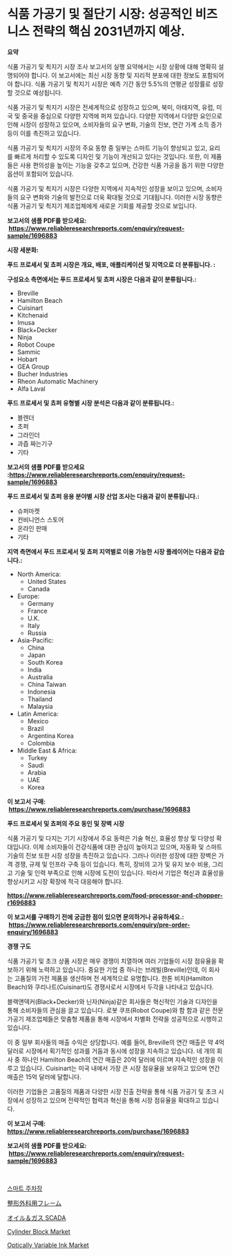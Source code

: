 <p><h1>식품 가공기 및 절단기 시장: 성공적인 비즈니스 전략의 핵심 2031년까지 예상.</h1></p><p><strong>요약</strong></p>
<p><p>식품 가공기 및 쵝지기 시장 조사 보고서의 실행 요약에서는 시장 상황에 대해 명확히 설명되어야 합니다. 이 보고서에는 최신 시장 동향 및 지리적 분포에 대한 정보도 포함되어야 합니다. 식품 가공기 및 쵝지기 시장은 예측 기간 동안 5.5%의 연평균 성장률로 성장할 것으로 예상됩니다.</p><p>식품 가공기 및 쵝지기 시장은 전세계적으로 성장하고 있으며, 북미, 아태지역, 유럽, 미국 및 중국을 중심으로 다양한 지역에 퍼져 있습니다. 다양한 지역에서 다양한 요인으로 인해 시장이 성장하고 있으며, 소비자들의 요구 변화, 기술의 진보, 연간 가계 소득 증가 등이 이를 촉진하고 있습니다.</p><p>식품 가공기 및 쵝지기 시장의 주요 동향 중 일부는 스마트 기능이 향상되고 있고, 요리를 빠르게 처리할 수 있도록 디자인 및 기능이 개선되고 있다는 것입니다. 또한, 이 제품들은 사용 편의성을 높이는 기능을 갖추고 있으며, 건강한 식품 가공을 돕기 위한 다양한 옵션이 포함되어 있습니다.</p><p>식품 가공기 및 쵝지기 시장은 다양한 지역에서 지속적인 성장을 보이고 있으며, 소비자들의 요구 변화와 기술의 발전으로 더욱 확대될 것으로 기대됩니다. 이러한 시장 동향은 식품 가공기 및 쵝지기 제조업체에게 새로운 기회를 제공할 것으로 보입니다.</p></p>
<p><strong>보고서의 샘플 PDF를 받으세요: &nbsp;<a href="https://www.reliableresearchreports.com/enquiry/request-sample/1696883">https://www.reliableresearchreports.com/enquiry/request-sample/1696883</a></strong></p>
<p><strong>시장 세분화:</strong></p>
<p><strong> 푸드 프로세서 및 쵸퍼 시장은 개요, 배포, 애플리케이션 및 지역으로 더 분류됩니다. :</strong></p>
<p><strong>구성요소 측면에서는 푸드 프로세서 및 쵸퍼 시장은 다음과 같이 분류됩니다.:</strong></p>
<p><ul><li>Breville</li><li>Hamilton Beach</li><li>Cuisinart</li><li>Kitchenaid</li><li>Imusa</li><li>Black+Decker</li><li>Ninja</li><li>Robot Coupe</li><li>Sammic</li><li>Hobart</li><li>GEA Group</li><li>Bucher Industries</li><li>Rheon Automatic Machinery</li><li>Alfa Laval</li></ul></p>
<p><strong> 푸드 프로세서 및 쵸퍼 유형별 시장 분석은 다음과 같이 분류됩니다.:</strong></p>
<p><ul><li>블렌더</li><li>초퍼</li><li>그라인더</li><li>과즙 짜는기구</li><li>기타</li></ul></p>
<p><strong>보고서의 샘플 PDF를 받으세요 :<a href="https://www.reliableresearchreports.com/enquiry/request-sample/1696883">https://www.reliableresearchreports.com/enquiry/request-sample/1696883</a></strong></p>
<p><strong> 푸드 프로세서 및 쵸퍼 응용 분야별 시장 산업 조사는 다음과 같이 분류됩니다.:</strong></p>
<p><ul><li>슈퍼마켓</li><li>컨비니언스 스토어</li><li>온라인 판매</li><li>기타</li></ul></p>
<p><strong>지역 측면에서 푸드 프로세서 및 쵸퍼 지역별로 이용 가능한 시장 플레이어는 다음과 같습니다.:</strong></p>
<p><ul>
    <li>
        North America:
        <ul>
            <li>United States</li>
            <li>Canada</li>
        </ul>
    </li>
    <li>
        Europe:
        <ul>
            <li>Germany</li>
            <li>France</li>
            <li>U.K.</li>
            <li>Italy</li>
            <li>Russia</li>
        </ul>
    </li>
    <li>
        Asia-Pacific:
        <ul>
            <li>China</li>
            <li>Japan</li>
            <li>South Korea</li>
            <li>India</li>
            <li>Australia</li>
            <li>China Taiwan</li>
            <li>Indonesia</li>
            <li>Thailand</li>
            <li>Malaysia</li>
        </ul>
    </li>
    <li>
        Latin America:
        <ul>
            <li>Mexico</li>
            <li>Brazil</li>
            <li>Argentina Korea</li>
            <li>Colombia</li>
        </ul>
    </li>
    <li>
        Middle East & Africa:
        <ul>
            <li>Turkey</li>
            <li>Saudi</li>
            <li>Arabia</li>
            <li>UAE</li>
            <li>Korea</li>
        </ul>
    </li>
    </ul></p>
<p><strong>이 보고서 구매: &nbsp;<a href="https://www.reliableresearchreports.com/purchase/1696883">https://www.reliableresearchreports.com/purchase/1696883</a></strong></p>
<p><strong>푸드 프로세서 및 쵸퍼의 주요 동인 및 장벽 시장</strong></p>
<p><p>식품 가공기 및 다지는 기기 시장에서 주요 동력은 기술 혁신, 효율성 향상 및 다양성 확대입니다. 이제 소비자들이 건강식품에 대한 관심이 높아지고 있으며, 자동화 및 스마트 기술의 진보 또한 시장 성장을 촉진하고 있습니다. 그러나 이러한 성장에 대한 장벽은 가격 경쟁, 규제 및 인프라 구축 등이 있습니다. 특히, 장비의 고가 및 유지 보수 비용, 그리고 기술 및 인력 부족으로 인해 시장에 도전이 있습니다. 따라서 기업은 혁신과 효율성을 향상시키고 시장 확장에 적극 대응해야 합니다.</p></p>
<p><strong><a href="https://www.reliableresearchreports.com/food-processor-and-chopper-r1696883">https://www.reliableresearchreports.com/food-processor-and-chopper-r1696883</a></strong></p>
<p><strong>이 보고서를 구매하기 전에 궁금한 점이 있으면 문의하거나 공유하세요.: &nbsp;<a href="https://www.reliableresearchreports.com/enquiry/pre-order-enquiry/1696883">https://www.reliableresearchreports.com/enquiry/pre-order-enquiry/1696883</a></strong></p>
<p><strong>경쟁 구도</strong></p>
<p><p>식품 가공기 및 초크 상품 시장은 매우 경쟁이 치열하며 여러 기업들이 시장 점유율을 확보하기 위해 노력하고 있습니다. 중요한 기업 중 하나는 브레빌(Breville)인데, 이 회사는 고품질의 가전 제품을 생산하며 전 세계적으로 유명합니다. 한톤 비치(Hamilton Beach)와 쿠리나트(Cuisinart)도 경쟁사로서 시장에서 두각을 나타내고 있습니다.</p><p>블랙앤덱커(Black+Decker)와 닌자(Ninja)같은 회사들은 혁신적인 기술과 디자인을 통해 소비자들의 관심을 끌고 있습니다. 로봇 쿠프(Robot Coupe)와 함 함과 같은 전문 가공기 제조업체들은 맞춤형 제품을 통해 시장에서 차별화 전략을 성공적으로 시행하고 있습니다.</p><p>이 중 일부 회사들의 매출 수익은 상당합니다. 예를 들어, Breville의 연간 매출은 약 4억 달러로 시장에서 획기적인 성과를 거둠과 동시에 성장을 지속하고 있습니다. 네 개의 회사 중 하나인 Hamilton Beach의 연간 매출은 20억 달러에 이르며 지속적인 성장을 이루고 있습니다. Cuisinart는 미국 내에서 가장 큰 시장 점유율을 보유하고 있으며 연간 매출은 15억 달러에 달합니다.</p><p>이러한 기업들은 고품질의 제품과 다양한 시장 진출 전략을 통해 식품 가공기 및 초크 시장에서 성장하고 있으며 전략적인 협력과 혁신을 통해 시장 점유율을 확대하고 있습니다.</p></p>
<p><strong>이 보고서 구매: &nbsp; <a href="https://www.reliableresearchreports.com/purchase/1696883">https://www.reliableresearchreports.com/purchase/1696883</a></strong></p>
<p><strong>보고서의 샘플 PDF를 받으세요: &nbsp;<a href="https://www.reliableresearchreports.com/enquiry/request-sample/1696883">https://www.reliableresearchreports.com/enquiry/request-sample/1696883</a></strong><strong></strong></p>
<p>&nbsp;</p>
<p><p><a href="https://medium.com/@conradkirrlin76575/%EC%8A%A4%EB%A7%88%ED%8A%B8-%EC%A3%BC%EC%B0%A8%EC%9E%A5-%EC%8B%9C%EC%9E%A5-%EA%B7%9C%EB%AA%A8-%EC%8B%9C%EC%9E%A5-%EC%A0%84%EB%A7%9D-%EB%B0%8F-%EC%8B%9C%EC%9E%A5-%EC%98%88%EC%B8%A1-2024%EB%85%84%EB%B6%80%ED%84%B0-2031%EB%85%84-cf0e1eb2e62b">스마트 주차장</a></p><p><a href="https://medium.com/@sashabeier2023/%E6%95%B4%E5%BD%A2%E5%A4%96%E7%A7%91%E3%83%95%E3%83%AC%E3%83%BC%E3%83%A0%E5%B8%82%E5%A0%B4%E3%81%AE%E6%B4%9E%E5%AF%9F-%E5%B8%82%E5%A0%B4%E5%8B%95%E5%90%91-%E6%88%90%E9%95%B7-2024%E5%B9%B4%E3%81%8B%E3%82%892031%E5%B9%B4%E3%81%BE%E3%81%A7%E3%81%AE%E4%BA%88%E6%B8%AC-4949b2b683f9">整形外科用フレーム</a></p><p><a href="https://github.com/zjkmgcs938405/Market-Research-Report-List-1/blob/main/266439022301.md">オイル＆ガス SCADA</a></p><p><a href="https://github.com/luckyshygirl/Market-Research-Report-List-4/blob/main/cylinder-block-market.md">Cylinder Block Market</a></p><p><a href="https://issuu.com/reportprime-2/docs/optically-variable-ink-market-size-2030.pptx">Optically Variable Ink Market</a></p></p>